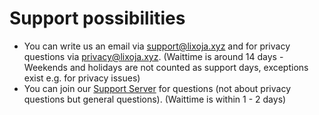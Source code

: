 # Support possibilities

* You can write us an email via support@lixoja.xyz and for privacy questions via privacy@lixoja.xyz. (Waittime is around 14 days - Weekends and holidays are not counted as support days, exceptions exist e.g. for privacy issues)
* You can join our [Support Server](https://www.lixoja.xyz/support) for questions (not about privacy questions but general questions). (Waittime is within 1 - 2 days)
